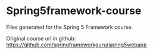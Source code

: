 # Spring5framework-course
Files generated for the Spring 5 Framework course.


Original course url in github:
https://github.com/springframeworkguru/spring5webapp

